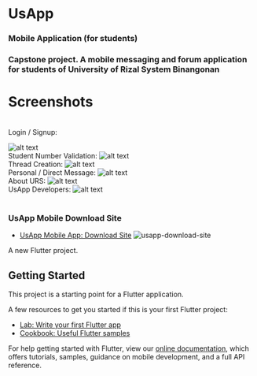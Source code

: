 # UsApp 
### Mobile Application (for students)
### Capstone project. A mobile messaging and forum application for students of University of Rizal System Binangonan

# Screenshots
<br>
Login / Signup:  

![alt text](https://github.com/ue-an/usapp-mobile/blob/dev/usapp-git-screenshots/usapp-mobile-login.jpg?raw=true)
<br>
Student Number Validation:
![alt text](https://github.com/ue-an/usapp-mobile/blob/dev/usapp-git-screenshots/usapp-studnumber.jpg?raw=true)
<br>
Thread Creation:
![alt text](https://github.com/ue-an/usapp-mobile/blob/dev/usapp-git-screenshots/usapp-post.jpg?raw=true)
<br>
Personal / Direct Message:
![alt text](https://github.com/ue-an/usapp-mobile/blob/dev/usapp-git-screenshots/usapp-chat.png?raw=true)
<br>
About URS:
![alt text](https://github.com/ue-an/usapp-mobile/blob/dev/usapp-git-screenshots/usapp-mvqp.jpg?raw=true)
<br>
UsApp Developers:
![alt text](https://github.com/ue-an/usapp-mobile/blob/dev/usapp-git-screenshots/usapp-devs.jpg?raw=true)
<br>
<br>
### UsApp Mobile Download Site
- [UsApp Mobile App: Download Site](https://usapp-download-site.web.app/)
![usapp-download-site](https://github.com/ue-an/usapp-mobile-app/assets/68469141/5a9c2af9-b06d-4318-ad42-44b34adccbac)



A new Flutter project.

## Getting Started

This project is a starting point for a Flutter application.

A few resources to get you started if this is your first Flutter project:

- [Lab: Write your first Flutter app](https://flutter.dev/docs/get-started/codelab)
- [Cookbook: Useful Flutter samples](https://flutter.dev/docs/cookbook)

For help getting started with Flutter, view our
[online documentation](https://flutter.dev/docs), which offers tutorials,
samples, guidance on mobile development, and a full API reference.

